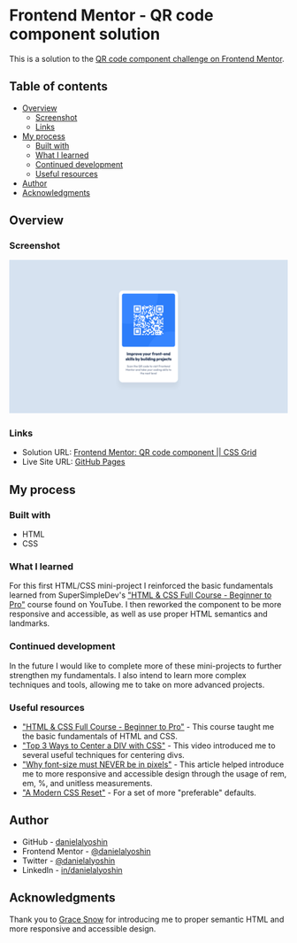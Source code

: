 # Frontend Mentor - QR code component solution

This is a solution to the [QR code component challenge on Frontend Mentor](https://www.frontendmentor.io/challenges/qr-code-component-iux_sIO_H).

## Table of contents

- [Overview](#overview)
  - [Screenshot](#screenshot)
  - [Links](#links)
- [My process](#my-process)
  - [Built with](#built-with)
  - [What I learned](#what-i-learned)
  - [Continued development](#continued-development)
  - [Useful resources](#useful-resources)
- [Author](#author)
- [Acknowledgments](#acknowledgments)

## Overview

### Screenshot

![](./solution-screenshot.png)

### Links

- Solution URL: [Frontend Mentor: QR code component || CSS Grid](https://www.frontendmentor.io/solutions/qr-code-component-using-flexbox-V7jfeIpvB3)
- Live Site URL: [GitHub Pages](https://danielalyoshin.github.io/frontend-mentor-qr-code-component/)

## My process

### Built with

- HTML
- CSS

### What I learned

For this first HTML/CSS mini-project I reinforced the basic fundamentals learned from SuperSimpleDev's ["HTML & CSS Full Course - Beginner to Pro"](https://www.youtube.com/watch?v=G3e-cpL7ofc) course found on YouTube. I then reworked the component to be more responsive and accessible, as well as use proper HTML semantics and landmarks.

### Continued development

In the future I would like to complete more of these mini-projects to further strengthen my fundamentals. I also intend to learn more complex techniques and tools, allowing me to take on more advanced projects.

### Useful resources

- ["HTML & CSS Full Course - Beginner to Pro"](https://www.youtube.com/watch?v=G3e-cpL7ofc) - This course taught me the basic fundamentals of HTML and CSS.
- ["Top 3 Ways to Center a DIV with CSS"](https://www.youtube.com/shorts/njdJeu95p6s) - This video introduced me to several useful techniques for centering divs.
- ["Why font-size must NEVER be in pixels"](https://fedmentor.dev/posts/font-size-px/) - This article helped introduce me to more responsive and accessible design through the usage of rem, em, %, and unitless measurements.
- ["A Modern CSS Reset"](https://andy-bell.co.uk/a-modern-css-reset/) - For a set of more "preferable" defaults.

## Author

- GitHub - [danielalyoshin](https://github.com/danielalyoshin)
- Frontend Mentor - [@danielalyoshin](https://www.frontendmentor.io/profile/danielalyoshin)
- Twitter - [@danielalyoshin](https://www.twitter.com/danielalyoshin)
- LinkedIn - [in/danielalyoshin](https://www.linkedin.com/in/danielalyoshin/)

## Acknowledgments

Thank you to [Grace Snow](https://www.fedmentor.dev) for introducing me to proper semantic HTML and more responsive and accessible design.